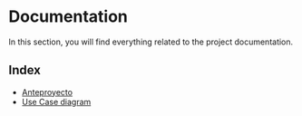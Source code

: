 # Documentation

In this section, you will find everything related to the project documentation.

## Index

- [Anteproyecto](anteproyecto.md)
- [Use Case diagram](use-case-diagram.md)
